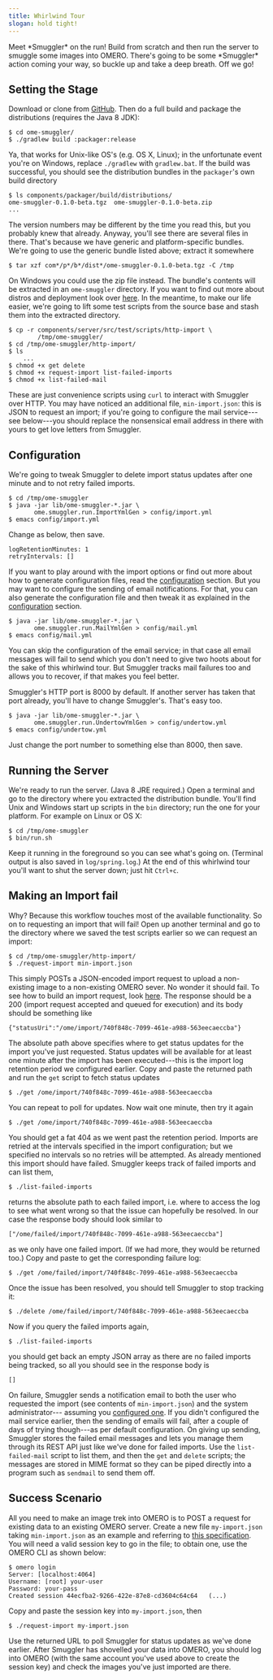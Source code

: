 ```yaml
---
title: Whirlwind Tour
slogan: hold tight!
---
```


<p class="intro">
Meet *Smuggler* on the run! Build from scratch and then run the server
to smuggle some images into OMERO. There's going to be some *Smuggler*
action coming your way, so buckle up and take a deep breath. Off we go!
</p>


Setting the Stage
-----------------
Download or clone from [GitHub](https://github.com/c0c0n3/ome-smuggler).
Then do a full build and package the distributions (requires the Java 8
JDK):

~~~ {.bash}
$ cd ome-smuggler/
$ ./gradlew build :packager:release
~~~

Ya, that works for Unix-like OS's (e.g. OS X, Linux); in the unfortunate event
you're on Windows, replace `./gradlew` with `gradlew.bat`. If the build was
successful, you should see the distribution bundles in the `packager`'s own
build directory

~~~ {.bash}
$ ls components/packager/build/distributions/
ome-smuggler-0.1.0-beta.tgz  ome-smuggler-0.1.0-beta.zip
...
~~~

The version numbers may be different by the time you read this, but you
probably knew that already. Anyway, you'll see there are several files
in there. That's because we have generic and platform-specific bundles.
We're going to use the generic bundle listed above; extract it somewhere

~~~ {.bash}
$ tar xzf com*/p*/b*/dist*/ome-smuggler-0.1.0-beta.tgz -C /tmp
~~~

On Windows you could use the zip file instead. The bundle's contents
will be extracted in an `ome-smuggler` directory. If you want to find
out more about distros and deployment look over [here][deployment].
In the meantime, to make our life easier, we're going to lift some
test scripts from the source base and stash them into the extracted
directory.

~~~ {.bash}
$ cp -r components/server/src/test/scripts/http-import \
        /tmp/ome-smuggler/
$ cd /tmp/ome-smuggler/http-import/
$ ls
    ...
$ chmod +x get delete
$ chmod +x request-import list-failed-imports
$ chmod +x list-failed-mail
~~~

These are just convenience scripts using `curl` to interact with Smuggler
over HTTP. You may have noticed an additional file, `min-import.json`:
this is JSON to request an import; if you're going to configure the mail
service---see below---you should replace the nonsensical email address
in there with yours to get love letters from Smuggler.


Configuration
-------------
We're going to tweak Smuggler to delete import status updates after one
minute and to not retry failed imports.

~~~ {.bash}
$ cd /tmp/ome-smuggler
$ java -jar lib/ome-smuggler-*.jar \
       ome.smuggler.run.ImportYmlGen > config/import.yml
$ emacs config/import.yml
~~~

Change as below, then save.

~~~ {.yaml}
logRetentionMinutes: 1
retryIntervals: []
~~~

If you want to play around with the import options or find out more about
how to generate configuration files, read the [configuration][config]
section. But you may want to configure the sending of email notifications.
For that, you can also generate the configuration file and then tweak it
as explained in the [configuration][config] section.

~~~ {.bash}
$ java -jar lib/ome-smuggler-*.jar \
       ome.smuggler.run.MailYmlGen > config/mail.yml
$ emacs config/mail.yml
~~~

<p class="side-note">
You can skip the configuration of the email service; in that case all email
messages will fail to send which you don't need to give two hoots about for
the sake of this whirlwind tour. But Smuggler tracks mail failures too and
allows you to recover, if that makes you feel better.
</p>

Smuggler's HTTP port is 8000 by default. If another server has taken that
port already, you'll have to change Smuggler's. That's easy too.

~~~ {.bash}
$ java -jar lib/ome-smuggler-*.jar \
       ome.smuggler.run.UndertowYmlGen > config/undertow.yml
$ emacs config/undertow.yml
~~~

Just change the port number to something else than 8000, then save.


Running the Server
------------------
We're ready to run the server. (Java 8 JRE required.) Open a terminal and
go to the directory where you extracted the distribution bundle. You'll
find Unix and Windows start up scripts in the `bin` directory; run the
one for your platform. For example on Linux or OS X:

~~~ {.bash}
$ cd /tmp/ome-smuggler
$ bin/run.sh
~~~

Keep it running in the foreground so you can see what's going on. (Terminal
output is also saved in `log/spring.log`.) At the end of this whirlwind tour
you'll want to shut the server down; just hit `Ctrl+c`.


Making an Import fail
---------------------
Why? Because this workflow touches most of the available functionality.
So on to requesting an import that will fail! Open up another terminal
and go to the directory where we saved the test scripts earlier so we
can request an import:

~~~ {.bash}
$ cd /tmp/ome-smuggler/http-import/
$ ./request-import min-import.json 
~~~
    
This simply POSTs a JSON-encoded import request to upload a non-existing image
to a non-existing OMERO sever. No wonder it should fail. To see how to build
an import request, look [here][import-request].
The response should be a 200 (import request accepted and queued for execution)
and its body should be something like

~~~ {.json}
{"statusUri":"/ome/import/740f848c-7099-461e-a988-563eecaeccba"}
~~~

The absolute path above specifies where to get status updates for the import
you've just requested. Status updates will be available for at least one minute
after the import has been executed---this is the import log retention period
we configured earlier. Copy and paste the returned path and run the `get`
script to fetch status updates

~~~ {.bash}
$ ./get /ome/import/740f848c-7099-461e-a988-563eecaeccba
~~~

You can repeat to poll for updates. Now wait one minute, then try it again

~~~ {.bash}
$ ./get /ome/import/740f848c-7099-461e-a988-563eecaeccba
~~~

You should get a fat 404 as we went past the retention period.
Imports are retried at the intervals specified in the import configuration;
but we specified no intervals so no retries will be attempted. As already
mentioned this import should have failed. Smuggler keeps track of failed
imports and can list them,

~~~ {.bash}
$ ./list-failed-imports 
~~~
    
returns the absolute path to each failed import, i.e. where to access the log
to see what went wrong so that the issue can hopefully be resolved. In our case
the response body should look similar to

~~~ {.json}
["/ome/failed/import/740f848c-7099-461e-a988-563eecaeccba"]
~~~
    
as we only have one failed import. (If we had more, they would be returned
too.) Copy and paste to get the corresponding failure log:

~~~ {.bash}
$ ./get /ome/failed/import/740f848c-7099-461e-a988-563eecaeccba
~~~

Once the issue has been resolved, you should tell Smuggler to stop tracking it:

~~~ {.bash}
$ ./delete /ome/failed/import/740f848c-7099-461e-a988-563eecaeccba
~~~

Now if you query the failed imports again,

~~~ {.bash}
$ ./list-failed-imports
~~~
    
you should get back an empty JSON array as there are no failed imports being
tracked, so all you should see in the response body is

~~~ {.json}
[]
~~~

On failure, Smuggler sends a notification email to both the user who requested
the import (see contents of `min-import.json`) and the system administrator---
assuming you [configured one][config]. If you didn't configured the mail
service earlier, then the sending of emails will fail, after a couple of days
of trying though---as per default configuration. On giving up sending, Smuggler
stores the failed email messages and lets you manage them through its REST API
just like we've done for failed imports. Use the `list-failed-mail` script to
list them, and then the `get` and `delete` scripts; the messages are stored in
MIME format so they can be piped directly into a program such as `sendmail` to
send them off.


Success Scenario
----------------
All you need to make an image trek into OMERO is to POST a request for existing
data to an existing OMERO server. Create a new file `my-import.json` taking
`min-import.json` as an example and referring to [this specification][import-request].
You will need a valid session key to go in the file; to obtain one, use the
OMERO CLI as shown below:

~~~ {.bash}
$ omero login
Server: [localhost:4064]
Username: [root] your-user
Password: your-pass
Created session 44ecfba2-9266-422e-87e8-cd3604c64c64   (...)
~~~

Copy and paste the session key into `my-import.json`, then

~~~ {.bash}
$ ./request-import my-import.json
~~~

Use the returned URL to poll Smuggler for status updates as we've done
earlier. After Smuggler has shovelled your data into OMERO, you should
log into OMERO (with the same account you've used above to create the
session key) and check the images you've just imported are there.




[config]: /content/deployment/configuration.html
    "Configuration"
[deployment]: /content/deployment/index.html
    "Deployment"
[import-request]: ../../../javadoc/server/ome/smuggler/web/imports/ImportRequest.html
    "ImportRequest Class"
